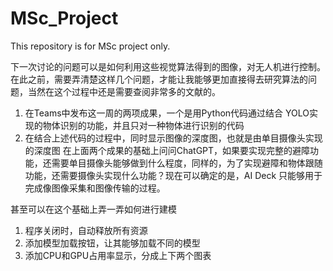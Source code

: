 # MSc_Project
This repository is for MSc project only. 

下一次讨论的问题可以是如何利用这些视觉算法得到的图像，对无人机进行控制。
在此之前，需要弄清楚这样几个问题，才能让我能够更加直接得去研究算法的问题，当然在这个过程中还是需要查阅非常多的文献的。
1. 在Teams中发布这一周的两项成果，一个是用Python代码通过结合 YOLO实现的物体识别的功能，并且只对一种物体进行识别的代码
2. 在结合上述代码的过程中，同时显示图像的深度图，也就是由单目摄像头实现的深度图
在上面两个成果的基础上问问ChatGPT，如果要实现完整的避障功能，还需要单目摄像头能够做到什么程度，同样的，为了实现避障和物体跟随功能，还需要摄像头实现什么功能？现在可以确定的是，AI Deck 只能够用于完成像图像采集和图像传输的过程。

甚至可以在这个基础上弄一弄如何进行建模

1. 程序关闭时，自动释放所有资源
2. 添加模型加载按钮，让其能够加载不同的模型
3. 添加CPU和GPU占用率显示，分成上下两个图表